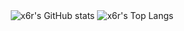 <div align="center"><img src="https://github-readme-stats.vercel.app/api?username=x6r&count_private=true&hide_border=true&icon_color=a57562&bg_color=262626&text_color=ffffff&show_icons=true&hide_rank=true&hide_title=true&hide=issues&include_all_commits=true&border_radius=2" alt = "x6r's GitHub stats"> <img src="https://github-readme-stats.vercel.app/api/top-langs/?username=x6r&hide_border=true&title_color=a57562&layout=compact&bg_color=262626&text_color=ffffff&exclude_repo=x6r.github.io&langs_count=4&border_radius=2" alt = "x6r's Top Langs"></div>
